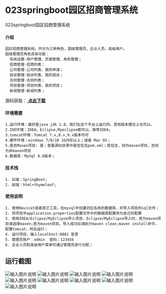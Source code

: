 # 023springboot园区招商管理系统
023springboot园区招商管理系统


#### 介绍
```
园区招商管理系统。共分为三种角色，超级管理员、企业人员、高级用户。
超级管理员角色具有功能：
  系统设置-用户管理、页面管理、角色管理；
  招商管理-招商列表；
  公司管理-公司列表、我的申请；
  投诉管理-投诉列表、我的投诉；
  合同管理-合同列表；
  项目管理-项目列表、我的项目；
  新闻管理-新闻列表；
```

源码获取：[ **点此下载** ](http://www.shuyue.fun/?type=productinfo&id=172)

#### 环境需要
```
1.运行环境：最好是java jdk 1.8，我们在这个平台上运行的。其他版本理论上也可以。
2.IDE环境：IDEA，Eclipse,Myeclipse都可以。推荐IDEA;
3.tomcat环境：Tomcat 7.x,8.x,9.x版本均可
4.硬件环境：windows 7/8/10 1G内存以上；或者 Mac OS；
5.是否Maven项目: 是；查看源码目录中是否包含pom.xml；若包含，则为maven项目，否则为非maven项目 
6.数据库：MySql 8.0版本；
```

#### 技术栈
```
1. 后端：SpringBoot;
2. 前端：html+thymeleaf;
```

#### 使用说明
```
1. 使用Navicat或者其它工具，在mysql中创建对应名称的数据库，并导入项目的sql文件；
2. 将项目中application.properties配置文件中的数据库配置改为自己的配置
3. 使用IDEA/Eclipse/MyEclipse导入项目，Eclipse/MyEclipse导入时，若为maven项目请选择maven;若为maven项目，导入成功后请执行maven clean;maven install命令，配置tomcat，然后运行；
4. 运行项目，输入localhost:8081 登录
5. 管理员账户：admin  密码：123456
6. 企业人员和高级用户菜单可通过管理员进行分配；
```

## 运行截图

![输入图片说明](https://images.gitee.com/uploads/images/2021/0318/094325_9f80f6f2_863230.png "屏幕截图.png")
![输入图片说明](https://images.gitee.com/uploads/images/2021/0318/094336_85951c14_863230.png "屏幕截图.png")
![输入图片说明](https://images.gitee.com/uploads/images/2021/0318/094346_89b912d3_863230.png "屏幕截图.png")
![输入图片说明](https://images.gitee.com/uploads/images/2021/0318/094354_f1a4b5a9_863230.png "屏幕截图.png")
![输入图片说明](https://images.gitee.com/uploads/images/2021/0318/094403_c1504efe_863230.png "屏幕截图.png")
![输入图片说明](https://images.gitee.com/uploads/images/2021/0318/094414_756ff867_863230.png "屏幕截图.png")
![输入图片说明](https://images.gitee.com/uploads/images/2021/0318/094423_f9af07df_863230.png "屏幕截图.png")
![输入图片说明](https://images.gitee.com/uploads/images/2021/0318/094432_2161aed6_863230.png "屏幕截图.png")
![输入图片说明](https://images.gitee.com/uploads/images/2021/0318/094441_fe5d7ec3_863230.png "屏幕截图.png")

